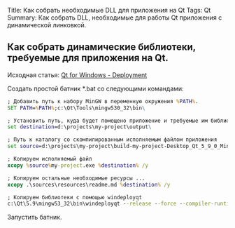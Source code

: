 Title: Как собрать необходимые DLL для приложения на Qt
Tags: Qt
Summary: Как собрать DLL, необходимые для работы Qt приложения с динамической линковкой.

## Как собрать динамические библиотеки, требуемые для приложения на Qt.

Исходная статья: [Qt for Windows - Deployment](http://doc.qt.io/qt-5/windows-deployment.html)

Создать простой батник *.bat со следующими командами:

```bat
; Добавить путь к набору MinGW в переменную окружения %PATH%.
SET PATH=%PATH%;c:\Qt\Tools\mingw530_32\bin\

; Установить путь, куда будет помещено приложение и требуемые им библиотеки
set destination=d:\projects\my-project\output\

; Путь к каталогу со скомпилированным исполняемым файлом приложения
set source=d:\projects\my-project\build-my-project-Desktop_Qt_5_9_0_MinGW_32bit-Release\release\windows\output\

; Копируем исполняемый файл
xcopy %source%my-project.exe %destination% /y

; Копируем остальные необходимые ресурсы ...
xcopy .\sources\resources\readme.md %destination% /y

; Копируем библиотеки с помощью windeployqt
c:\Qt\5.9\mingw53_32\bin\windeployqt --release --force --compiler-runtime %destination%my-project.exe
```
Запустить батник.
